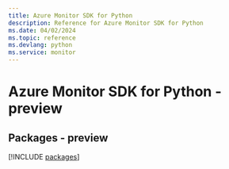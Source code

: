 ```yaml
---
title: Azure Monitor SDK for Python
description: Reference for Azure Monitor SDK for Python
ms.date: 04/02/2024
ms.topic: reference
ms.devlang: python
ms.service: monitor
---
```

# Azure Monitor SDK for Python - preview
## Packages - preview
[!INCLUDE [packages](monitor-index.md)]